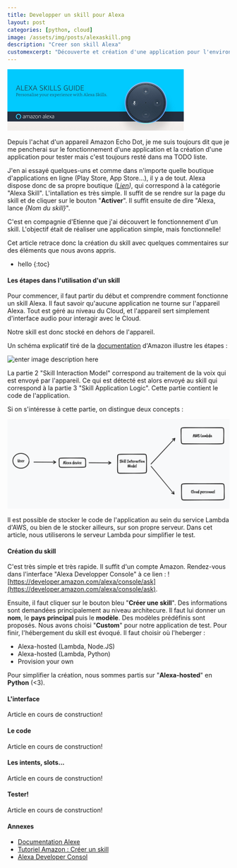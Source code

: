 ```yaml
---
title: Developper un skill pour Alexa
layout: post
categories: [python, cloud]
image: /assets/img/posts/alexaskill.png
description: "Creer son skill Alexa"
customexcerpt: "Découverte et création d'une application pour l'environnement Alexa, le tout hébergé dans AWS."
---
```


![Alexa skill](https://raw.githubusercontent.com/ArnaudLhutereau/arnaudlhutereau.github.io/main/assets/img/posts/alexaskill.png)

Depuis l'achat d'un appareil Amazon Echo Dot, je me suis toujours dit que je me pencherai sur le fonctionnement d'une application et la création d'une application pour tester mais c'est toujours resté dans ma TODO liste.

J'en ai essayé quelques-uns et comme dans n'importe quelle boutique d'applications en ligne (Play Store, App Store...), il y a de tout. Alexa dispose donc de sa propre boutique *([Lien](https://www.amazon.fr/b?ie=UTF8&node=13944548031))*, qui correspond à la catégorie "Alexa Skill". L'intallation es très simple. Il suffit de se rendre sur la page du skill et de cliquer sur le bouton "**Activer**". Il suffit ensuite de dire "Alexa, lance *{Nom du skill}*".

C'est en compagnie d'Etienne que j'ai découvert le fonctionnement d'un skill. L'objectif était de réaliser une application simple, mais fonctionnelle!

Cet article retrace donc la création du skill avec quelques commentaires sur des éléments que nous avons appris.

  
* hello
{:toc}


#### Les étapes dans l'utilisation d'un skill

Pour commencer, il faut partir du début et comprendre comment fonctionne un skill Alexa. Il faut savoir qu'aucune application ne tourne sur l'appareil Alexa. Tout est géré au niveau du Cloud, et l'appareil sert simplement d'interface audio pour interagir avec le Cloud.

Notre skill est donc stocké en dehors de l'appareil.

Un schéma explicatif tiré de la [documentation](https://developer.amazon.com/en-US/alexa/alexa-skills-kit/start#how-an-alexa-skill-works) d'Amazon illustre les étapes :

![enter image description here](https://d3ogm7ac91k97u.cloudfront.net/content/dam/alexa/alexa-skills-kit/diagram_all-skills-954x245-1.png)

La partie 2 "Skill Interaction Model" correspond au traitement de la voix qui est envoyé par l'appareil.
Ce qui est détecté est alors envoyé au skill qui correspond à la partie 3 "Skill Application Logic".
Cette partie contient le code de l'application.

Si on s'intéresse à cette partie, on distingue deux concepts :

![Alexa skill architecture](https://raw.githubusercontent.com/ArnaudLhutereau/arnaudlhutereau.github.io/main/assets/img/posts/alexaskillarchitecture.png)

Il est possible de stocker le code de l'application au sein du service Lambda d'AWS, ou bien de le stocker ailleurs, sur son propre serveur.
Dans cet article, nous utiliserons le serveur Lambda pour simplifier le test.


#### Création du skill
C'est très simple et très rapide. Il suffit d'un compte Amazon.
Rendez-vous dans l'interface "Alexa Developper Console" à ce lien : ![https://developer.amazon.com/alexa/console/ask](https://developer.amazon.com/alexa/console/ask).

Ensuite, il faut cliquer sur le bouton bleu "**Créer une skill**". Des informations sont demandées principalement au niveau architecure.
Il faut lui donner un **nom**, le **pays principal** puis le **modèle**. Des modèles prédéfinis sont proposés. Nous avons choisi "**Custom**" pour notre application de test.
Pour finir, l'hébergement du skill est évoqué. Il faut choisir où l'heberger :

 - Alexa-hosted (Lambda, Node.JS)
 - Alexa-hosted (Lambda, Python)
 - Provision your own

Pour simplifier la création, nous sommes partis sur "**Alexa-hosted**" en **Python** (<3).

#### L'interface

Article en cours de construction!

#### Le code

Article en cours de construction!

#### Les intents, slots...

Article en cours de construction!

#### Tester!

Article en cours de construction!

#### Annexes

- [Documentation Alexe](https://developer.amazon.com/en-US/alexa/alexa-skills-kit)
- [Tutoriel Amazon : Créer un skill](https://developer.amazon.com/en-US/alexa/alexa-skills-kit/get-deeper/tutorials-code-samples/build-an-engaging-alexa-skill)
- [Alexa Developer Consol](https://developer.amazon.com/alexa/console/ask)
